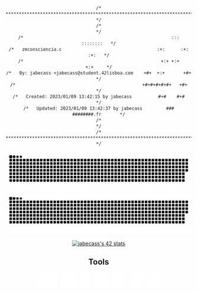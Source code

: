 <div align="center">

```
/* ************************************************************************** */
/*                                                                            */
/*                                                        :::      ::::::::   */
/*   zmconsciencia.c                                    :+:      :+:    :+:   */
/*                                                    +:+ +:+         +:+     */
/*   By: jabecass <jabecass@student.42lisboa.com    +#+  +:+       +#+        */
/*                                                +#+#+#+#+#+   +#+           */
/*   Created: 2023/01/09 13:42:15 by jabecass          #+#    #+#             */
/*   Updated: 2023/01/09 13:42:37 by jabecass         ###   ########.fr       */
/*                                                                            */
/* ************************************************************************** */

``` 
![GitHub Snake Light](https://github.com/diogo-crcoelho/diogo-crcoelho/blob/output/github-contribution-grid-snake.svg#gh-light-mode-only)
![GitHub Snake dark](https://github.com/diogo-crcoelho/diogo-crcoelho/blob/output/github-contribution-grid-snake-dark.svg#gh-dark-mode-only)  

<a href="https://github.com/oakoudad/badge42"><img src="https://badge.mediaplus.ma/kettlebells/jabecass?1337Badge=off&UM6P=off" alt="jabecass's 42 stats" /></a>

## Tools
<div align="center">
<picture>
<source media="(prefers-color-scheme: dark)" srcset=".github\dark\42-light.svg" height="32px">
<source media="(prefers-color-scheme: light)" srcset=".github\light\42-svgrepo-com.svg">
<a href="https://profile.intra.42.fr/users/jabecass" target="_blank"><img alt="INTRA" src=".github\dark\42-light.svg" height="42px"></a>
</picture>
<picture>
<source media="(prefers-color-scheme: dark)" srcset=".github\dark\icons8-github-60.svg">
<source media="(prefers-color-scheme: light)" srcset=".github\light\github.svg">
<a href="https://github.com/zmconsciencia" target="_blank"><img alt="GITHUB" src=".github\dark\icons8-github-60.svg" height="42px"></a>
</picture>
<picture>
<source media="(prefers-color-scheme: dark)" srcset=".github\dark\icons8-git.svg">
<source media="(prefers-color-scheme: light)" srcset=".github\light\git.svg">
<a href="https://git-scm.com/" target="_blank"><img alt="GIT" src=".github\dark\icons8-git.svg" height="42px"></a>
</picture>
<picture>
<source media="(prefers-color-scheme: dark)" srcset=".github\dark\discord-light.svg">
<source media="(prefers-color-scheme: light)" srcset=".github\light\discord.svg">
<a href="https://discord.com/" target="_blank"><img alt="DISCORD" src=".github\dark\discord-light.svg" height="42px"></a>
</picture>
<picture>
<source media="(prefers-color-scheme: dark)" srcset=".github\dark\icons8-slack-new.svg">
<source media="(prefers-color-scheme: light)" srcset=".github\light\slack.svg">
<a href="https://slack.com/" target="_blank"><img alt="SLACK" src=".github\dark\icons8-slack-new.svg" height="42px"></a>
</picture>
<picture>
<source media="(prefers-color-scheme: dark)" srcset=".github\dark\icons8-visual-studio.svg">
<source media="(prefers-color-scheme: light)" srcset=".github\light\vscode.svg">
<a href="https://code.visualstudio.com/" target="_blank"><img alt="VSCODE" src=".github\dark\icons8-visual-studio.svg" height="42px"></a>
</picture>
<picture>
<source media="(prefers-color-scheme: dark)" srcset=".github\dark\terminal-filld.svg">
<source media="(prefers-color-scheme: light)" srcset=".github\light\terminal-fill.svg">
<a href="https://www.zsh.org/" target="_blank"><img alt="SHELL" src=".github\dark\terminal-filld.svg" height="42px"></a>
</picture>
</div>

